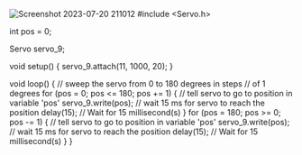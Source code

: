 ![Screenshot 2023-07-20 211012](https://github.com/ALI-A23/Arduino23/assets/138877069/11d1e3a4-eb50-405a-a76c-8b0ec3258c10)
#include <Servo.h>

int pos = 0;

Servo servo_9;

void setup()
{
  servo_9.attach(11, 1000, 20);
}

void loop()
{
  // sweep the servo from 0 to 180 degrees in steps
  // of 1 degrees
  for (pos = 0; pos <= 180; pos += 1) {
    // tell servo to go to position in variable 'pos'
    servo_9.write(pos);
    // wait 15 ms for servo to reach the position
    delay(15); // Wait for 15 millisecond(s)
  }
  for (pos = 180; pos >= 0; pos -= 1) {
    // tell servo to go to position in variable 'pos'
    servo_9.write(pos);
    // wait 15 ms for servo to reach the position
    delay(15); // Wait for 15 millisecond(s)
  }
}

